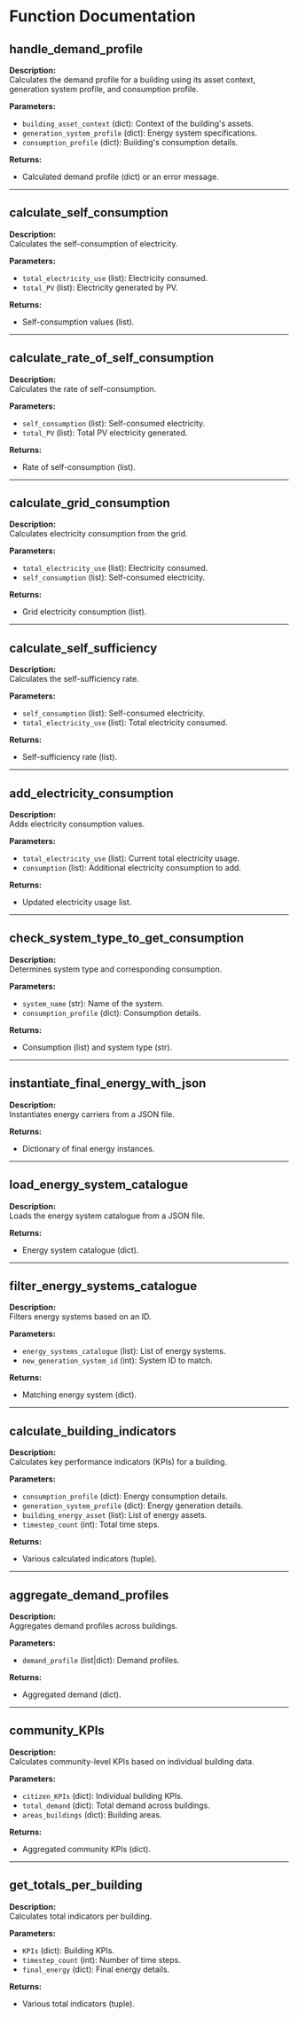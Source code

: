 
# Function Documentation

## handle_demand_profile
**Description:**  
Calculates the demand profile for a building using its asset context, generation system profile, and consumption profile.

**Parameters:**  
- `building_asset_context` (dict): Context of the building's assets.
- `generation_system_profile` (dict): Energy system specifications.
- `consumption_profile` (dict): Building's consumption details.

**Returns:**  
- Calculated demand profile (dict) or an error message.

---

## calculate_self_consumption
**Description:**  
Calculates the self-consumption of electricity.

**Parameters:**  
- `total_electricity_use` (list): Electricity consumed.
- `total_PV` (list): Electricity generated by PV.

**Returns:**  
- Self-consumption values (list).

---

## calculate_rate_of_self_consumption
**Description:**  
Calculates the rate of self-consumption.

**Parameters:**  
- `self_consumption` (list): Self-consumed electricity.
- `total_PV` (list): Total PV electricity generated.

**Returns:**  
- Rate of self-consumption (list).

---

## calculate_grid_consumption
**Description:**  
Calculates electricity consumption from the grid.

**Parameters:**  
- `total_electricity_use` (list): Electricity consumed.
- `self_consumption` (list): Self-consumed electricity.

**Returns:**  
- Grid electricity consumption (list).

---

## calculate_self_sufficiency
**Description:**  
Calculates the self-sufficiency rate.

**Parameters:**  
- `self_consumption` (list): Self-consumed electricity.
- `total_electricity_use` (list): Total electricity consumed.

**Returns:**  
- Self-sufficiency rate (list).

---

## add_electricity_consumption
**Description:**  
Adds electricity consumption values.

**Parameters:**  
- `total_electricity_use` (list): Current total electricity usage.
- `consumption` (list): Additional electricity consumption to add.

**Returns:**  
- Updated electricity usage list.

---

## check_system_type_to_get_consumption
**Description:**  
Determines system type and corresponding consumption.

**Parameters:**  
- `system_name` (str): Name of the system.
- `consumption_profile` (dict): Consumption details.

**Returns:**  
- Consumption (list) and system type (str).

---

## instantiate_final_energy_with_json
**Description:**  
Instantiates energy carriers from a JSON file.

**Returns:**  
- Dictionary of final energy instances.

---

## load_energy_system_catalogue
**Description:**  
Loads the energy system catalogue from a JSON file.

**Returns:**  
- Energy system catalogue (dict).

---

## filter_energy_systems_catalogue
**Description:**  
Filters energy systems based on an ID.

**Parameters:**  
- `energy_systems_catalogue` (list): List of energy systems.
- `new_generation_system_id` (int): System ID to match.

**Returns:**  
- Matching energy system (dict).

---

## calculate_building_indicators
**Description:**  
Calculates key performance indicators (KPIs) for a building.

**Parameters:**  
- `consumption_profile` (dict): Energy consumption details.
- `generation_system_profile` (dict): Energy generation details.
- `building_energy_asset` (list): List of energy assets.
- `timestep_count` (int): Total time steps.

**Returns:**  
- Various calculated indicators (tuple).

---

## aggregate_demand_profiles
**Description:**  
Aggregates demand profiles across buildings.

**Parameters:**  
- `demand_profile` (list|dict): Demand profiles.

**Returns:**  
- Aggregated demand (dict).

---

## community_KPIs
**Description:**  
Calculates community-level KPIs based on individual building data.

**Parameters:**  
- `citizen_KPIs` (dict): Individual building KPIs.
- `total_demand` (dict): Total demand across buildings.
- `areas_buildings` (dict): Building areas.

**Returns:**  
- Aggregated community KPIs (dict).

---

## get_totals_per_building
**Description:**  
Calculates total indicators per building.

**Parameters:**  
- `KPIs` (dict): Building KPIs.
- `timestep_count` (int): Number of time steps.
- `final_energy` (dict): Final energy details.

**Returns:**  
- Various total indicators (tuple).
